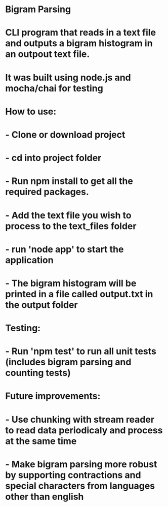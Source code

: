 # Bigram Parsing

# CLI program that reads in a text file and outputs a bigram histogram in an outpout text file.
# It was built using node.js and mocha/chai for testing

# How to use:
# - Clone or download project
# - cd into project folder
# - Run npm install to get all the required packages.
# - Add the text file you wish to process to the text_files folder
# - run 'node app' to start the application
# - The bigram histogram will be printed in a file called output.txt in the output folder

# Testing:
# - Run 'npm test' to run all unit tests (includes bigram parsing and counting tests)

# Future improvements:
# - Use chunking with stream reader to read data periodicaly and process at the same time
# - Make bigram parsing more robust by supporting contractions and special characters from languages other than english